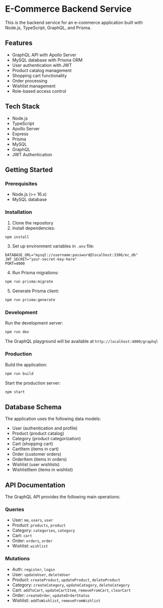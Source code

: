 # E-Commerce Backend Service

This is the backend service for an e-commerce application built with Node.js, TypeScript, GraphQL, and Prisma.

## Features

- GraphQL API with Apollo Server
- MySQL database with Prisma ORM
- User authentication with JWT
- Product catalog management
- Shopping cart functionality
- Order processing
- Wishlist management
- Role-based access control

## Tech Stack

- Node.js
- TypeScript
- Apollo Server
- Express
- Prisma
- MySQL
- GraphQL
- JWT Authentication

## Getting Started

### Prerequisites

- Node.js (>= 16.x)
- MySQL database

### Installation

1. Clone the repository
2. Install dependencies:

```bash
npm install
```

3. Set up environment variables in `.env` file:

```
DATABASE_URL="mysql://username:password@localhost:3306/ec_db"
JWT_SECRET="your-secret-key-here"
PORT=4000
```

4. Run Prisma migrations:

```bash
npm run prisma:migrate
```

5. Generate Prisma client:

```bash
npm run prisma:generate
```

### Development

Run the development server:

```bash
npm run dev
```

The GraphQL playground will be available at `http://localhost:4000/graphql`

### Production

Build the application:

```bash
npm run build
```

Start the production server:

```bash
npm start
```

## Database Schema

The application uses the following data models:

- User (authentication and profile)
- Product (product catalog)
- Category (product categorization)
- Cart (shopping cart)
- CartItem (items in cart)
- Order (customer orders)
- OrderItem (items in orders)
- Wishlist (user wishlists)
- WishlistItem (items in wishlist)

## API Documentation

The GraphQL API provides the following main operations:

### Queries

- User: `me`, `users`, `user`
- Product: `products`, `product`
- Category: `categories`, `category`
- Cart: `cart`
- Order: `orders`, `order`
- Wishlist: `wishlist`

### Mutations

- Auth: `register`, `login`
- User: `updateUser`, `deleteUser`
- Product: `createProduct`, `updateProduct`, `deleteProduct`
- Category: `createCategory`, `updateCategory`, `deleteCategory`
- Cart: `addToCart`, `updateCartItem`, `removeFromCart`, `clearCart`
- Order: `createOrder`, `updateOrderStatus`
- Wishlist: `addToWishlist`, `removeFromWishlist`